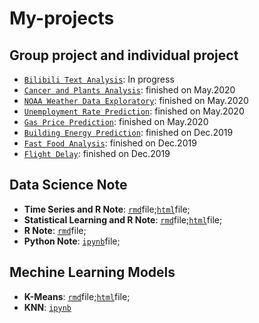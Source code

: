 # My-projects

## Group project and individual project 

* [`Bilibili Text Analysis`](https://github.com/Butterflyer043/My-projects/tree/master/Bilibili-Text%20Anly): In progress 
* [`Cancer and Plants Analysis`](https://github.com/Butterflyer043/My-projects/tree/master/Cancer%20and%20Plants): finished on May.2020
* [`NOAA Weather Data Exploratory`](https://github.com/YatingLiang/Avada-Kedavra): finished on May.2020
* [`Unemployment Rate Prediction`](https://github.com/Butterflyer043/My-projects/tree/master/Unemployment%20Rate): finished on May.2020
* [`Gas Price Prediction`](https://github.com/Butterflyer043/My-projects/tree/master/Gas%20Price%20): finished on May.2020
* [`Building Energy Prediction`](https://github.com/Butterflyer043/My-projects/tree/master/Building%20Energy): finished on Dec.2019
* [`Fast Food Analysis`](https://github.com/Butterflyer043/My-projects/tree/master/Fast%20Food%20Project): finished on Dec.2019
* [`Flight Delay`](https://github.com/Butterflyer043/My-projects/tree/master/Flight%20Delay): finished on Dec.2019

## Data Science Note 

* **Time Series and R Note**: [`rmd`](https://github.com/Butterflyer043/My-projects/blob/master/Note/TS%20note.Rmd)file;[`html`](https://github.com/Butterflyer043/My-projects/blob/master/Note/TS-note.html)file;
* **Statistical Learning and R Note**: [`rmd`](https://github.com/Butterflyer043/My-projects/blob/master/Note/Statistical%20Learning%20Note.Rmd)file;[`html`](https://github.com/Butterflyer043/My-projects/blob/master/Note/Statistical%20Learning%20Note.html)file;
* **R Note**: [`rmd`](https://github.com/Butterflyer043/My-projects/blob/master/Note/Note%20GU%20Class.Rmd)file;
* **Python Note**: [`ipynb`](https://github.com/Butterflyer043/My-projects/blob/master/Note/python%20note.ipynb)file;

## Mechine Learning Models

* **K-Means**: [`rmd`](https://github.com/Butterflyer043/My-projects/blob/master/Mechine%20Learning%20Models/Kmeans.Rmd)file;[`html`](https://github.com/Butterflyer043/My-projects/blob/master/Mechine%20Learning%20Models/Kmeans.html)file;
* **KNN**: [`ipynb`](https://github.com/Butterflyer043/My-projects/blob/master/Note/KNN.ipynb)
